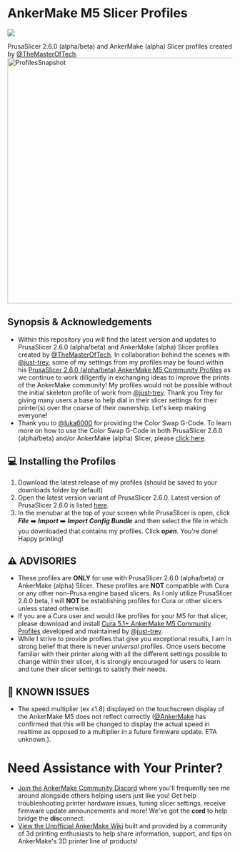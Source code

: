 # AnkerMake M5 Slicer Profiles
<a href="https://github.com/TheMasterOfTech/ankermake-m5-profiles/releases/tag/v3.0.1"><img src="https://img.shields.io/github/v/release/TheMasterOfTech/ankermake-m5-profiles?color=00CC66&label=Download%20Latest&style=for-the-badge"></a>

PrusaSlicer 2.6.0 (alpha/beta) and AnkerMake (alpha) Slicer profiles created by <a href="https://github.com/TheMasterOfTech">@TheMasterOfTech</a>. 
<img src="https://i.postimg.cc/HngV0j8R/Screenshot-2023-05-27-at-7-04-32-PM.png" alt="ProfilesSnapshot" width="900" height="550"></img>
## Synopsis & Acknowledgements
<ul><li>Within this repository you will find the latest version and updates to PrusaSlicer 2.6.0 (alpha/beta) and AnkerMake (alpha) Slicer profiles created by <a href="https://github.com/TheMasterOfTech">@TheMasterOfTech</a>. In collaboration behind the scenes with <a href="https://github.com/just-trey">@just-trey</a>, some of my settings from my profiles may be found within his <a href="https://github.com/Ankermgmt/prusaslicer-ankermake-ce-profiles">PrusaSlicer 2.6.0 (alpha/beta) AnkerMake M5 Community Profiles</a> as we continue to work diligently in exchanging ideas to improve the prints of the AnkerMake community! My profiles would not be possible without the initial skeleton profile of work from <a href="https://github.com/just-trey">@just-trey</a>. Thank you Trey for giving many users a base to help dial in their slicer settings for their printer(s) over the coarse of their ownership. Let's keep making everyone!</li><li>Thank you to <a href="https://github.com/luka6000">@luka6000</a> for providing the Color Swap G-Code. To learn more on how to use the Color Swap G-Code in both PrusaSlicer 2.6.0 (alpha/beta) and/or AnkerMake (alpha) Slicer, please <a href="https://wiki.printed.boats/en/Tips/Color-swap-with-Prusa">click here</a>.</ul>

## 💻 Installing the Profiles
<ol>
  <li>Download the latest release of my profiles (should be saved to your downloads folder by default)</li>
  <li>Open the latest version variant of PrusaSlicer 2.6.0. Latest version of PrusaSlicer 2.6.0 is listed <a href="https://github.com/prusa3d/PrusaSlicer/releases">here</a>.</li>
  <li>In the menubar at the top of your screen while PrusaSlicer is open, click <b><i>File</b></i> ➡️ <b><i>Import</b></i> ➡️ <b><i>Import Config Bundle</b></i> and then select the file in which you downloaded that contains my profiles. Click <b><i>open</b></i>. You're done! Happy printing!</li>
</ol>

## ⚠️ ADVISORIES
<ul><li>These profiles are <b>ONLY</b> for use with PrusaSlicer 2.6.0 (alpha/beta) or AnkerMake (alpha) Slicer. These profiles are <b>NOT</b> compatible with Cura or any other non-Prusa engine based slicers. As I only utilize PrusaSlicer 2.6.0 beta, I will <b>NOT</b> be establishing profiles for Cura or other slicers unless stated otherwise.</li>
<li>If you are a Cura user and would like profiles for your M5 for that slicer, please download and install <a href="https://github.com/Ankermgmt/prusaslicer-ankermake-ce-profiles">Cura 5.1+ AnkerMake M5 Community Profiles</a> developed and maintained by <a href="https://github.com/just-trey">@just-trey</a>.</li><li>While I strive to provide profiles that give you exceptional results, I am in strong belief that there is never <i>universal</i> profiles. Once users become familiar with their printer along with all the different settings possible to change within their slicer, it is strongly encouraged for users to learn and tune their slicer settings to satisfy their needs.</li></ul>

## 🐞 KNOWN ISSUES
<ul><li>The speed multiplier (ex x1.8) displayed on the touchscreen display of the AnkerMake M5 does not reflect correctly (<a href="https://github.com/ankermake">@AnkerMake</a> has confirmed that this will be changed to display the actual speed in realtime as opposed to a multiplier in a future firmware update. ETA unknown.).</ul>

# Need Assistance with Your Printer?
<ul><li><a href="https://discord.gg/ankermake">Join the AnkerMake Community Discord</a> where you'll frequently see me around alongside others helping users just like you! Get help troubleshooting printer hardware issues, tuning slicer settings, receive firmware update announcements and more! We've got the <b>cord</b> to help bridge the <b>dis</b>connect.</li><li><a href="https://wiki.printed.boats/">View the Unofficial AnkerMake Wiki</a> built and provided by a community of 3d printing enthusiasts to help share information, support, and tips on AnkerMake's 3D printer line of products!</li></ul>
